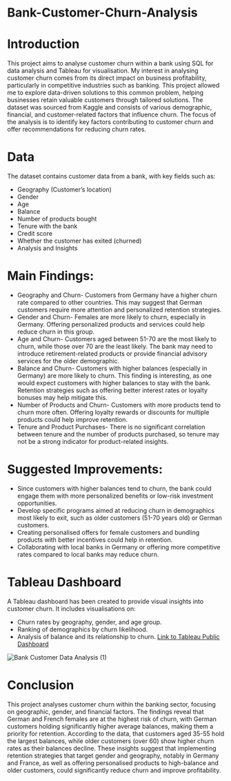 # Bank-Customer-Churn-Analysis

# Introduction
This project aims to analyse customer churn within a bank using SQL for data analysis and Tableau for visualisation.
My interest in analysing customer churn comes from its direct impact on business profitability, particularly in competitive industries such as banking. 
This project allowed me to explore data-driven solutions to this common problem, helping businesses retain valuable customers through tailored solutions.
The dataset was sourced from Kaggle and consists of various demographic, financial, and customer-related factors that influence churn.
The focus of the analysis is to identify key factors contributing to customer churn and offer recommendations for reducing churn rates.

# Data
The dataset contains customer data from a bank, with key fields such as:

- Geography (Customer’s location)
- Gender
- Age
- Balance
- Number of products bought
- Tenure with the bank
- Credit score
- Whether the customer has exited (churned)
- Analysis and Insights

# Main Findings:
- Geography and Churn- Customers from Germany have a higher churn rate compared to other countries. This may suggest that German customers require more attention and personalized retention strategies.
- Gender and Churn- Females are more likely to churn, especially in Germany. Offering personalized products and services could help reduce churn in this group.
- Age and Churn- Customers aged between 51-70 are the most likely to churn, while those over 70 are the least likely. The bank may need to introduce retirement-related products or provide financial advisory services for the older demographic.
- Balance and Churn- Customers with higher balances (especially in Germany) are more likely to churn. This finding is interesting, as one would expect customers with higher balances to stay with the bank. Retention strategies such as offering better interest rates or loyalty bonuses may help mitigate this.
- Number of Products and Churn- Customers with more products tend to churn more often. Offering loyalty rewards or discounts for multiple products could help improve retention.
- Tenure and Product Purchases- There is no significant correlation between tenure and the number of products purchased, so tenure may not be a strong indicator for product-related insights.

# Suggested Improvements:
- Since customers with higher balances tend to churn, the bank could engage them with more personalized benefits or low-risk investment opportunities.
- Develop specific programs aimed at reducing churn in demographics most likely to exit, such as older customers (51-70 years old) or German customers.
- Creating personalised offers for female customers and bundling products with better incentives could help in retention.
- Collaborating with local banks in Germany or offering more competitive rates compared to local banks may reduce churn.

# Tableau Dashboard
A Tableau dashboard has been created to provide visual insights into customer churn. It includes visualisations on:

- Churn rates by geography, gender, and age group.
- Ranking of demographics by churn likelihood.
- Analysis of balance and its relationship to churn.
[Link to Tableau Public Dashboard](https://public.tableau.com/views/BankCustomerChurnAnalysisDashboard/BankCustomerDataAnalysis?:language=en-GB&publish=yes&:sid=&:redirect=auth&:display_count=n&:origin=viz_share_link)

![Bank Customer Data Analysis (1)](https://github.com/user-attachments/assets/31ddcedd-7e04-4d5a-ab07-f5711a8fed60)

# Conclusion
This project analyses customer churn within the banking sector, focusing on geographic, gender, and financial factors.
The findings reveal that German and French females are at the highest risk of churn, with German customers holding significantly higher average balances, making them a priority for retention.
According to the data, that customers aged 35-55 hold the largest balances, while older customers (over 60) show higher churn rates as their balances decline.
These insights suggest that implementing retention strategies that target gender and geography, notably in Germany and France,
as well as offering personalised products to high-balance and older customers, could significantly reduce churn and improve profitability.
